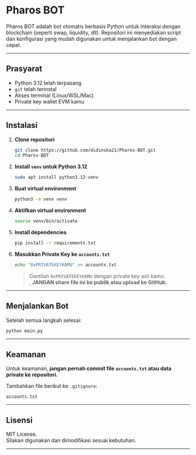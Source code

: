 # Pharos BOT

Pharos BOT adalah bot otomatis berbasis Python untuk interaksi dengan blockchain (seperti swap, liquidity, dll). Repositori ini menyediakan script dan konfigurasi yang mudah digunakan untuk menjalankan bot dengan cepat.

---

## Prasyarat

- Python 3.12 telah terpasang
- `git` telah terinstal
- Akses terminal (Linux/WSL/Mac)
- Private key wallet EVM kamu

---

## Instalasi

1. **Clone repositori**
   ```bash
   git clone https://github.com/didinska21/Pharos-BOT.git
   cd Pharos-BOT
   ```

2. **Install `venv` untuk Python 3.12**
   ```bash
   sudo apt install python3.12-venv
   ```

3. **Buat virtual environment**
   ```bash
   python3 -m venv venv
   ```

4. **Aktifkan virtual environment**
   ```bash
   source venv/bin/activate
   ```

5. **Install dependencies**
   ```bash
   pip install -r requirements.txt
   ```

6. **Masukkan Private Key ke `accounts.txt`**
   ```bash
   echo "0xPRIVATEKEYKAMU" >> accounts.txt
   ```

   > Gantilah `0xPRIVATEKEYKAMU` dengan private key asli kamu.  
   > ¸ **JANGAN share file ini ke publik atau upload ke GitHub.**

---

## Menjalankan Bot

Setelah semua langkah selesai:

```bash
python main.py
```

---

## Keamanan

Untuk keamanan, **jangan pernah commit file `accounts.txt` atau data private ke repositori.**

Tambahkan file berikut ke `.gitignore`:

```
accounts.txt
```

---

## Lisensi

MIT License.  
Silakan digunakan dan dimodifikasi sesuai kebutuhan.

---
